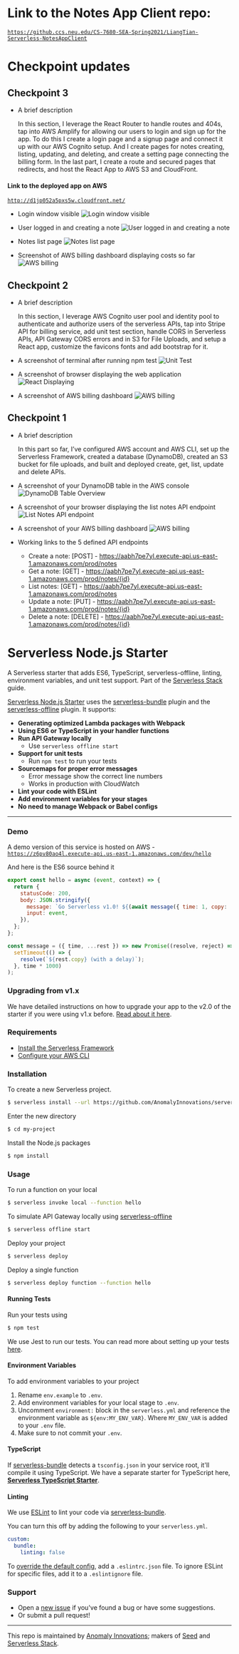 # Link to the Notes App Client repo:
[`https://github.ccs.neu.edu/CS-7680-SEA-Spring2021/LiangTian-Serverless-NotesAppClient`](https://github.ccs.neu.edu/CS-7680-SEA-Spring2021/LiangTian-Serverless-NotesAppClient)

# Checkpoint updates

## Checkpoint 3
- A brief description
  
  In this section, I leverage the React Router to handle routes and 404s, tap into AWS Amplify for allowing our users to login and sign up for the app. To do this I create a login page and a signup page and connect it up with our AWS Cognito setup. And I create pages for notes creating, listing, updating, and deleting, and create a setting page connecting the billing form. In the last part, I create a route and secured pages that redirects, and host the React App to AWS S3 and CloudFront.

#### Link to the deployed app on AWS
[`http://d1jp052a5pxs5w.cloudfront.net/`](http://d1jp052a5pxs5w.cloudfront.net/)

- Login window visible
![Login window visible](./screenshots/checkpoint3_login.png)

- User logged in and creating a note
![User logged in and creating a note](./screenshots/checkpoint3_createnote.png)

- Notes list page
![Notes list page](./screenshots/checkpoint3_notelist.png)

- Screenshot of AWS billing dashboard displaying costs so far 
![AWS billing](./screenshots/checkpoint3_billing.png)

## Checkpoint 2
- A brief description
  
  In this section, I leverage AWS Cognito user pool and identity pool to authenticate and authorize users of the serverless APIs, tap into Stripe API for billing service, add unit test section, handle CORS in Serverless APIs, API Gateway CORS errors and in S3 for File Uploads, and setup a React app, customize the favicons fonts and add bootstrap for it.

- A screenshot of terminal after running npm test
![Unit Test](./screenshots/checkpoint2_unittest.png)

- A screenshot of browser displaying the web application
![React Displaying](./screenshots/checkpoint2_browserdisplaying.png)

- A screenshot of AWS billing dashboard 
![AWS billing](./screenshots/checkpoint2_billing.png)

## Checkpoint 1
- A brief description

  In this part so far, I’ve configured AWS account and AWS CLI, set up the Serverless Framework, created a database (DynamoDB), created an S3 bucket for file uploads, and built and deployed create, get, list, update and delete APIs.

- A screenshot of your DynamoDB table in the AWS console
![DynamoDB Table Overview](./screenshots/checkpoint1_dynamoDB.png)

- A screenshot of your browser displaying the list notes API endpoint
![List Notes API endpoint](./screenshots/checkpoint1_listNotes.png)

- A screenshot of your AWS billing dashboard 
![AWS billing](./screenshots/checkpoint1_billing.png)

- Working links to the 5 defined API endpoints
  - Create a note: [POST] - https://aabh7pe7yl.execute-api.us-east-1.amazonaws.com/prod/notes
  - Get a note: [GET] - https://aabh7pe7yl.execute-api.us-east-1.amazonaws.com/prod/notes/{id}
  - List notes: [GET] - https://aabh7pe7yl.execute-api.us-east-1.amazonaws.com/prod/notes
  - Update a note: [PUT] - https://aabh7pe7yl.execute-api.us-east-1.amazonaws.com/prod/notes/{id}
  - Delete a note: [DELETE] - https://aabh7pe7yl.execute-api.us-east-1.amazonaws.com/prod/notes/{id}

# Serverless Node.js Starter

A Serverless starter that adds ES6, TypeScript, serverless-offline, linting, environment variables, and unit test support. Part of the [Serverless Stack](http://serverless-stack.com) guide.

[Serverless Node.js Starter](https://github.com/AnomalyInnovations/serverless-nodejs-starter) uses the [serverless-bundle](https://github.com/AnomalyInnovations/serverless-bundle) plugin and the [serverless-offline](https://github.com/dherault/serverless-offline) plugin. It supports:

- **Generating optimized Lambda packages with Webpack**
- **Using ES6 or TypeScript in your handler functions**
- **Run API Gateway locally**
  - Use `serverless offline start`
- **Support for unit tests**
  - Run `npm test` to run your tests
- **Sourcemaps for proper error messages**
  - Error message show the correct line numbers
  - Works in production with CloudWatch
- **Lint your code with ESLint**
- **Add environment variables for your stages**
- **No need to manage Webpack or Babel configs**

---

### Demo

A demo version of this service is hosted on AWS - [`https://z6pv80ao4l.execute-api.us-east-1.amazonaws.com/dev/hello`](https://z6pv80ao4l.execute-api.us-east-1.amazonaws.com/dev/hello)

And here is the ES6 source behind it

``` javascript
export const hello = async (event, context) => {
  return {
    statusCode: 200,
    body: JSON.stringify({
      message: `Go Serverless v1.0! ${(await message({ time: 1, copy: 'Your function executed successfully!'}))}`,
      input: event,
    }),
  };
};

const message = ({ time, ...rest }) => new Promise((resolve, reject) =>
  setTimeout(() => {
    resolve(`${rest.copy} (with a delay)`);
  }, time * 1000)
);
```

### Upgrading from v1.x

We have detailed instructions on how to upgrade your app to the v2.0 of the starter if you were using v1.x before. [Read about it here](https://github.com/AnomalyInnovations/serverless-nodejs-starter/releases/tag/v2.0).

### Requirements

- [Install the Serverless Framework](https://serverless.com/framework/docs/providers/aws/guide/installation/)
- [Configure your AWS CLI](https://serverless.com/framework/docs/providers/aws/guide/credentials/)

### Installation

To create a new Serverless project.

``` bash
$ serverless install --url https://github.com/AnomalyInnovations/serverless-nodejs-starter --name my-project
```

Enter the new directory

``` bash
$ cd my-project
```

Install the Node.js packages

``` bash
$ npm install
```

### Usage

To run a function on your local

``` bash
$ serverless invoke local --function hello
```

To simulate API Gateway locally using [serverless-offline](https://github.com/dherault/serverless-offline)

``` bash
$ serverless offline start
```

Deploy your project

``` bash
$ serverless deploy
```

Deploy a single function

``` bash
$ serverless deploy function --function hello
```

#### Running Tests

Run your tests using

``` bash
$ npm test
```

We use Jest to run our tests. You can read more about setting up your tests [here](https://facebook.github.io/jest/docs/en/getting-started.html#content).

#### Environment Variables

To add environment variables to your project

1. Rename `env.example` to `.env`.
2. Add environment variables for your local stage to `.env`.
3. Uncomment `environment:` block in the `serverless.yml` and reference the environment variable as `${env:MY_ENV_VAR}`. Where `MY_ENV_VAR` is added to your `.env` file.
4. Make sure to not commit your `.env`.

#### TypeScript

If [serverless-bundle](https://github.com/AnomalyInnovations/serverless-bundle) detects a `tsconfig.json` in your service root, it'll compile it using TypeScript. We have a separate starter for TypeScript here, [**Serverless TypeScript Starter**](https://github.com/AnomalyInnovations/serverless-typescript-starter).

#### Linting

We use [ESLint](https://eslint.org) to lint your code via [serverless-bundle](https://github.com/AnomalyInnovations/serverless-bundle).

You can turn this off by adding the following to your `serverless.yml`.

``` yaml
custom:
  bundle:
    linting: false
```

To [override the default config](https://eslint.org/docs/user-guide/configuring), add a `.eslintrc.json` file. To ignore ESLint for specific files, add it to a `.eslintignore` file.

### Support

- Open a [new issue](https://github.com/AnomalyInnovations/serverless-nodejs-starter/issues/new) if you've found a bug or have some suggestions.
- Or submit a pull request!

---

This repo is maintained by [Anomaly Innovations](https://anoma.ly); makers of [Seed](https://seed.run) and [Serverless Stack](https://serverless-stack.com).
